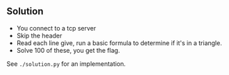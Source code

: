 ## Solution

* You connect to a tcp server
* Skip the header
* Read each line give, run a basic formula to determine if it's in a triangle.
* Solve 100 of these, you get the flag.

See `./solution.py` for an implementation.
